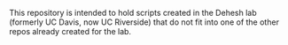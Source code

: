This repository is intended to hold scripts created in the Dehesh lab (formerly UC Davis, now UC Riverside) that do not fit into one
of the other repos already created for the lab.
